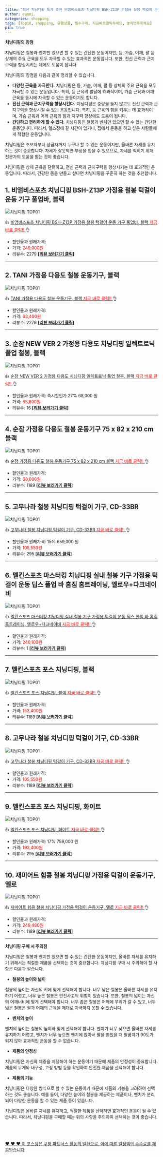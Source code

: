 ```yaml
---
title: "최신 치닝디핑 특가 추천 비앰비스포츠 치닝디핑 BSH-Z13P 가정용 철봉 턱걸이 운동 기구 풀업바, 블랙 비교 장점"
author: eunmi.
categories: shopping
tags: [Top10, shopping, 유행상품, 필수구매, 지금바로클릭하세요, 놓치면후회해요]
pin: true
---
```

**치닝디핑의 장점**

치닝디핑은 철봉과 벤치만 있으면 할 수 있는 간단한 운동이지만, 등, 가슴, 어깨, 팔 등 상체의 주요 근육을 모두 자극할 수 있는 효과적인 운동입니다. 또한, 전신 근력과 근지구력을 향상시키는 데에도 도움이 됩니다.

치닝디핑의 장점을 다음과 같이 정리할 수 있습니다.

* **다양한 근육을 자극한다.** 치닝디핑은 등, 가슴, 어깨, 팔 등 상체의 주요 근육을 모두 자극할 수 있는 운동입니다. 특히, 등 근육의 발달에 효과적이며, 가슴 근육과 어깨 근육을 동시에 자극할 수 있는 운동이기도 합니다.
* **전신 근력과 근지구력을 향상시킨다.** 치닝디핑은 중량을 들지 않고도 전신 근력과 근지구력을 향상시킬 수 있는 운동입니다. 특히, 등 근육의 힘을 키우는 데 효과적이며, 가슴 근육과 어깨 근육의 힘과 지구력 향상에도 도움이 됩니다.
* **간단하고 편리하게 할 수 있다.** 치닝디핑은 철봉과 벤치만 있으면 할 수 있는 간단한 운동입니다. 따라서, 헬스장에 갈 시간이 없거나, 집에서 운동을 하고 싶은 사람들에게 적합한 운동입니다.

치닝디핑은 초보자부터 상급자까지 누구나 할 수 있는 운동이지만, 올바른 자세를 유지하는 것이 중요합니다. 자세가 잘못되면 부상을 입을 수 있으므로, 자세를 익히기 위해 전문가의 도움을 받는 것이 좋습니다.

치닝디핑은 상체 근육을 단련하고, 전신 근력과 근지구력을 향상시키는 데 효과적인 운동입니다. 따라서, 건강한 몸을 만들고 싶다면 치닝디핑을 꾸준히 하는 것을 추천합니다.

   

## 1. 비앰비스포츠 치닝디핑 BSH-Z13P 가정용 철봉 턱걸이 운동 기구 풀업바, 블랙

![치닝디핑 TOP01](https://thumbnail7.coupangcdn.com/thumbnails/remote/230x230ex/image/vendor_inventory/a70f/603bce57e48141a8a355dd35ccbde36992dd23874b86a44f405a8f3ae0c3.jpg)


👍 [비앰비스포츠 치닝디핑 BSH-Z13P 가정용 철봉 턱걸이 운동 기구 풀업바, 블랙 <font color=red> 지금 바로 클릭!! </font> ](https://link.coupang.com/re/AFFSDP?lptag=AF3617701&subid=GithubCoopas&pageKey=7322234737&traceid=V0-153&itemId=18782599887&vendorItemId=73669552988) 👌 


- 할인율과 원래가격: 
- 가격: <span style='color:red'>249,000원</span>
- 리뷰수: 2279  [**[리뷰 보러가기 클릭]**](https://link.coupang.com/re/AFFSDP?lptag=AF3617701&subid=GithubCoopas&pageKey=7322234737&traceid=V0-153&itemId=18782599887&vendorItemId=73669552988)

---


   

## 2. TANI 가정용 다용도 철봉 운동기구, 블랙

![치닝디핑 TOP01](https://thumbnail8.coupangcdn.com/thumbnails/remote/230x230ex/image/vendor_inventory/2643/7c2b8cefdf4dc95beec9103ef4f001cffb463df48526857904dafe1bbd79.jpg)


👍 [TANI 가정용 다용도 철봉 운동기구, 블랙 <font color=red> 지금 바로 클릭!! </font> ](https://link.coupang.com/re/AFFSDP?lptag=AF3617701&subid=GithubCoopas&pageKey=6557161429&traceid=V0-153&itemId=14662988651&vendorItemId=84986211362) 👌 


- 할인율과 원래가격: 
- 가격: <span style='color:red'>63,400원</span>
- 리뷰수: 2279  [**[리뷰 보러가기 클릭]**](https://link.coupang.com/re/AFFSDP?lptag=AF3617701&subid=GithubCoopas&pageKey=6557161429&traceid=V0-153&itemId=14662988651&vendorItemId=84986211362)

---


   

## 3. 순잠 NEW VER 2 가정용 다용도 치닝디핑 일렉트로닉 풀업 철봉, 블랙

![치닝디핑 TOP01](https://thumbnail6.coupangcdn.com/thumbnails/remote/230x230ex/image/rs_quotation_api/otz930cc/4541485d3f2b4dc6bdfff83bfa9e70ee.jpg)


👍 [순잠 NEW VER 2 가정용 다용도 치닝디핑 일렉트로닉 풀업 철봉, 블랙 <font color=red> 지금 바로 클릭!! </font> ](https://link.coupang.com/re/AFFSDP?lptag=AF3617701&subid=GithubCoopas&pageKey=7090273414&traceid=V0-153&itemId=17666501229&vendorItemId=84831944059) 👌 


- 할인율과 원래가격: 즉시할인가 27%  68,000   원
- 가격: <span style='color:red'>65,800원</span>
- 리뷰수: 16  [**[리뷰 보러가기 클릭]**](https://link.coupang.com/re/AFFSDP?lptag=AF3617701&subid=GithubCoopas&pageKey=7090273414&traceid=V0-153&itemId=17666501229&vendorItemId=84831944059)

---


   

## 4. 순잠 가정용 다용도 철봉 운동기구 75 x 82 x 210 cm 블랙

![치닝디핑 TOP01](https://thumbnail10.coupangcdn.com/thumbnails/remote/230x230ex/image/retail/images/4285764379905570-4554324e-f1fe-49f9-83ab-be71d3a0cf43.jpg)


👍 [순잠 가정용 다용도 철봉 운동기구 75 x 82 x 210 cm 블랙 <font color=red> 지금 바로 클릭!! </font> ](https://link.coupang.com/re/AFFSDP?lptag=AF3617701&subid=GithubCoopas&pageKey=5547697822&traceid=V0-153&itemId=8756619431&vendorItemId=76043556692) 👌 


- 할인율과 원래가격: 
- 가격: <span style='color:red'>68,000원</span>
- 리뷰수: 1189  [**[리뷰 보러가기 클릭]**](https://link.coupang.com/re/AFFSDP?lptag=AF3617701&subid=GithubCoopas&pageKey=5547697822&traceid=V0-153&itemId=8756619431&vendorItemId=76043556692)

---


   

## 5. 고무나라 철봉 치닝디핑 턱걸이 기구, CD-33BR

![치닝디핑 TOP01](https://thumbnail10.coupangcdn.com/thumbnails/remote/230x230ex/image/retail/images/247362458356847-7ec8efe0-c9ed-484f-96d6-c3c08f6ced72.jpg)


👍 [고무나라 철봉 치닝디핑 턱걸이 기구, CD-33BR <font color=red> 지금 바로 클릭!! </font> ](https://link.coupang.com/re/AFFSDP?lptag=AF3617701&subid=GithubCoopas&pageKey=1291730435&traceid=V0-153&itemId=2302910402&vendorItemId=70299815423) 👌 


- 할인율과 원래가격: 15%  659,000   원
- 가격: <span style='color:red'>105,550원</span>
- 리뷰수: 295  [**[리뷰 보러가기 클릭]**](https://link.coupang.com/re/AFFSDP?lptag=AF3617701&subid=GithubCoopas&pageKey=1291730435&traceid=V0-153&itemId=2302910402&vendorItemId=70299815423)

---


   

## 6. 멜킨스포츠 마스터킹 치닝디핑 실내 철봉 기구 가정용 턱걸이 운동 딥스 풀업 바 홈짐 홈트레이닝, 옐로우+다크네이비

![치닝디핑 TOP01](https://thumbnail10.coupangcdn.com/thumbnails/remote/230x230ex/image/vendor_inventory/5022/1e9ef2268d218701cfd08b2090f5a39f0001b2077cd9bd6cd933a070dc0c.jpg)


👍 [멜킨스포츠 마스터킹 치닝디핑 실내 철봉 기구 가정용 턱걸이 운동 딥스 풀업 바 홈짐 홈트레이닝, 옐로우+다크네이비 <font color=red> 지금 바로 클릭!! </font> ](https://link.coupang.com/re/AFFSDP?lptag=AF3617701&subid=GithubCoopas&pageKey=56243722&traceid=V0-153&itemId=194886902&vendorItemId=84593718575) 👌 


- 할인율과 원래가격: 
- 가격: <span style='color:red'>240,100원</span>
- 리뷰수: 1  [**[리뷰 보러가기 클릭]**](https://link.coupang.com/re/AFFSDP?lptag=AF3617701&subid=GithubCoopas&pageKey=56243722&traceid=V0-153&itemId=194886902&vendorItemId=84593718575)

---


   

## 7. 멜킨스포츠 포스 치닝디핑, 블랙

![치닝디핑 TOP01](https://thumbnail8.coupangcdn.com/thumbnails/remote/230x230ex/image/vendor_inventory/bbe9/a52acdb5c5ac46fa6ad44601d74df642f000322d509a2b61bf098b8498b0.jpg)


👍 [멜킨스포츠 포스 치닝디핑, 블랙 <font color=red> 지금 바로 클릭!! </font> ](https://link.coupang.com/re/AFFSDP?lptag=AF3617701&subid=GithubCoopas&pageKey=5587638167&traceid=V0-153&itemId=8950551764&vendorItemId=84570343145) 👌 


- 할인율과 원래가격: 
- 가격: <span style='color:red'>153,400원</span>
- 리뷰수: 1189  [**[리뷰 보러가기 클릭]**](https://link.coupang.com/re/AFFSDP?lptag=AF3617701&subid=GithubCoopas&pageKey=5587638167&traceid=V0-153&itemId=8950551764&vendorItemId=84570343145)

---


   

## 8. 고무나라 철봉 치닝디핑 턱걸이 기구, CD-33BR

![치닝디핑 TOP01](https://thumbnail10.coupangcdn.com/thumbnails/remote/230x230ex/image/retail/images/247362458356847-7ec8efe0-c9ed-484f-96d6-c3c08f6ced72.jpg)


👍 [고무나라 철봉 치닝디핑 턱걸이 기구, CD-33BR <font color=red> 지금 바로 클릭!! </font> ](https://link.coupang.com/re/AFFSDP?lptag=AF3617701&subid=GithubCoopas&pageKey=1291730435&traceid=V0-153&itemId=2302910402&vendorItemId=70299815423) 👌 


- 할인율과 원래가격: 
- 가격: <span style='color:red'>105,550원</span>
- 리뷰수: 1189  [**[리뷰 보러가기 클릭]**](https://link.coupang.com/re/AFFSDP?lptag=AF3617701&subid=GithubCoopas&pageKey=1291730435&traceid=V0-153&itemId=2302910402&vendorItemId=70299815423)

---


   

## 9. 멜킨스포츠 포스 치닝디핑, 화이트

![치닝디핑 TOP01](https://thumbnail8.coupangcdn.com/thumbnails/remote/230x230ex/image/vendor_inventory/bbe9/a52acdb5c5ac46fa6ad44601d74df642f000322d509a2b61bf098b8498b0.jpg)


👍 [멜킨스포츠 포스 치닝디핑, 화이트 <font color=red> 지금 바로 클릭!! </font> ](https://link.coupang.com/re/AFFSDP?lptag=AF3617701&subid=GithubCoopas&pageKey=5587638167&traceid=V0-153&itemId=17465051409&vendorItemId=84570343167) 👌 


- 할인율과 원래가격: 17%  759,000   원
- 가격: <span style='color:red'>193,400원</span>
- 리뷰수: 295  [**[리뷰 보러가기 클릭]**](https://link.coupang.com/re/AFFSDP?lptag=AF3617701&subid=GithubCoopas&pageKey=5587638167&traceid=V0-153&itemId=17465051409&vendorItemId=84570343167)

---


   

## 10. 재미어트 힘콩 철봉 치닝디핑 가정용 턱걸이 운동기구, 옐로

![치닝디핑 TOP01](https://thumbnail10.coupangcdn.com/thumbnails/remote/230x230ex/image/rs_quotation_api/h98wfnvt/e36d9c2cd51f4c70af3851b7f7a78d7c.jpg)


👍 [재미어트 힘콩 철봉 치닝디핑 가정용 턱걸이 운동기구, 옐로 <font color=red> 지금 바로 클릭!! </font> ](https://link.coupang.com/re/AFFSDP?lptag=AF3617701&subid=GithubCoopas&pageKey=6465812351&traceid=V0-153&itemId=14092834420&vendorItemId=86542335488) 👌 


- 할인율과 원래가격: 
- 가격: <span style='color:red'>249,480원</span>
- 리뷰수: 1189  [**[리뷰 보러가기 클릭]**](https://link.coupang.com/re/AFFSDP?lptag=AF3617701&subid=GithubCoopas&pageKey=6465812351&traceid=V0-153&itemId=14092834420&vendorItemId=86542335488)

---
**치닝디핑 구매 시 주의점**

치닝디핑은 철봉과 벤치만 있으면 할 수 있는 간단한 운동이지만, 올바른 자세를 유지하기 위해서는 적절한 제품을 선택하는 것이 중요합니다. 치닝디핑 구매 시 주의해야 할 사항은 다음과 같습니다.

* **철봉의 높이와 넓이**

철봉의 높이는 자신의 키에 맞게 선택해야 합니다. 너무 낮은 철봉은 올바른 자세를 유지하기 어렵고, 너무 높은 철봉은 안전사고의 위험이 있습니다. 또한, 철봉의 넓이는 자신의 어깨너비에 맞게 선택해야 합니다. 너무 좁은 철봉은 어깨에 무리가 갈 수 있고, 너무 넓은 철봉은 팔과 어깨의 근육을 제대로 자극하지 못할 수 있습니다.

* **벤치의 높이**

벤치의 높이는 철봉의 높이와 맞게 선택해야 합니다. 벤치가 너무 낮으면 올바른 자세를 유지하기 어렵고, 벤치가 너무 높으면 벤치에 앉아서 팔을 뻗었을 때 팔꿈치가 90도가 되지 않아 효과적인 운동을 할 수 없습니다.

* **제품의 안정성**

치닝디핑은 자신의 체중을 지탱해야 하는 운동이기 때문에 제품의 안정성이 중요합니다. 제품의 무게와 내구성, 고정 방법 등을 확인하여 안전한 제품을 선택해야 합니다.

* **제품의 기능**

치닝디핑은 다양한 방식으로 할 수 있는 운동이기 때문에 제품의 기능을 고려하여 선택하는 것도 좋습니다. 예를 들어, 다양한 높이의 철봉을 제공하는 제품이나, 벤치가 분리되어 다양한 운동을 할 수 있는 제품 등이 있습니다.

치닝디핑은 올바른 자세를 유지하고, 적절한 제품을 선택하면 효과적인 운동이 될 수 있습니다. 따라서, 치닝디핑을 구매할 때는 위의 사항을 주의하여 선택하는 것이 좋습니다.<br><br><br><br><br> [ ❤ ❤ ❤ 이 포스팅은 쿠팡 파트너스 활동의 일환으로, 이에 따른 일정액의 수수료를 제공받습니다](https://link.coupang.com/a/bcEFyh)